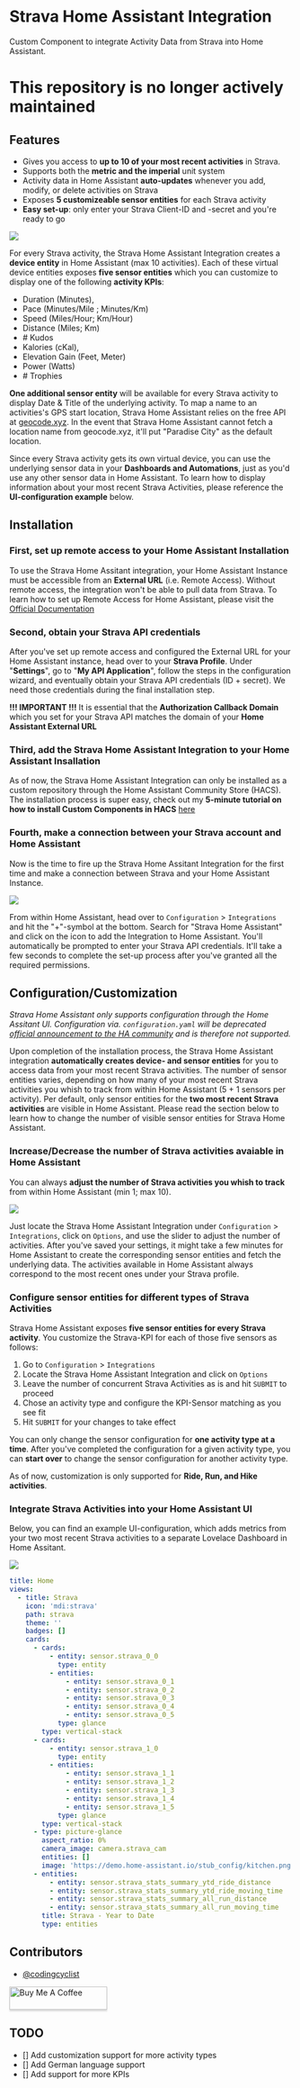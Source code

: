 # Strava Home Assistant Integration
Custom Component to integrate Activity Data from Strava into Home Assistant.

# This repository is no longer actively maintained

## Features
* Gives you access to **up to 10 of your most recent activities** in Strava. 
* Supports both the **metric and the imperial** unit system
* Activity data in Home Assistant **auto-updates** whenever you add, modify, or delete activities on Strava
* Exposes **5 customizeable sensor entities** for each Strava activity
* **Easy set-up**: only enter your Strava Client-ID and -secret and you're ready to go

![](sensor_overview.png)

For every Strava activity, the Strava Home Assistant Integration creates a **device entity** in Home Assistant (max 10 activities). Each of these virtual device entities exposes **five sensor entities** which you can customize to display one of the following **activity KPIs**:
* Duration (Minutes),
* Pace (Minutes/Mile ; Minutes/Km)
* Speed (Miles/Hour; Km/Hour)
* Distance (Miles; Km)
* \# Kudos
* Kalories (cKal),
* Elevation Gain (Feet, Meter)
* Power (Watts)
* \# Trophies

**One additional sensor entity** will be available for every Strava activity to display Date & Title of the underlying activity. To map a name to an activities's GPS start location, Strava Home Assistant relies on the free API at [geocode.xyz](https://geocode.xyz). In the event that Strava Home Assistant cannot fetch a location name from geocode.xyz, it'll put "Paradise City" as the default location.

Since every Strava activity gets its own virtual device, you can use the underlying sensor data in your **Dashboards and Automations**, just as you'd use any other sensor data in Home Assistant. To learn how to display information about your most recent Strava Activities, please reference the **UI-configuration example** below.

## Installation
### First, set up remote access to your Home Assistant Installation
To use the Strava Home Assitant integration, your Home Assistant Instance must be accessible from an **External URL** (i.e. Remote Access). Without remote access, the integration won't be able to pull data from Strava. To learn how to set up Remote Access for Home Assistant, please visit the [Official Documentation](https://www.home-assistant.io/docs/configuration/remote/)


### Second, obtain your Strava API credentials
After you've set up remote access and configured the External URL for your Home Assistant instance, head over to your **Strava Profile**. Under "**Settings**", go to "**My API Application**", follow the steps in the configuration wizard, and eventually obtain your Strava API credentials (ID + secret). We need those credentials during the final installation step.

**!!! IMPORTANT !!!** It is essential that the **Authorization Callback Domain** which you set for your Strava API matches the domain of your **Home Assistant External URL**

### Third, add the Strava Home Assistant Integration to your Home Assistant Insallation
As of now, the Strava Home Assistant Integration can only be installed as a custom repository through the Home Assistant Community Store (HACS). The installation process is super easy, check out my **5-minute tutorial on how to install Custom Components in HACS** [here](https://medium.com/@codingcyclist/how-to-install-any-custom-component-from-github-in-less-than-5-minutes-ad84e6dc56ff)

### Fourth, make a connection between your Strava account and Home Assistant
Now is the time to fire up the Strava Home Assitant Integration for the first time and make a connection between Strava and your Home Assistant Instance. 

![](ha_strava_install.gif)

From within Home Assistant, head over to `Configuration` > `Integrations` and hit the "+"-symbol at the bottom. Search for "Strava Home Assistant" and click on the icon to add the Integration to Home Assistant. You'll automatically be prompted to enter your Strava API credentials. It'll take a few seconds to complete the set-up process after you've granted all the required permissions.

## Configuration/Customization
_Strava Home Assistant only supports configuration through the Home Assitant UI. Configuration via. `configuration.yaml` will be deprecated [official announcement to the HA community](https://www.home-assistant.io/blog/2020/04/14/the-future-of-yaml/) and is therefore not supported._

Upon completion of the installation process, the Strava Home Assistant integration **automatically creates device- and sensor entities** for you to access data from your most recent Strava activities. The number of sensor entities varies, depending on how many of your most recent Strava activities you whish to track from within Home Assistant (5 + 1 sensors per activity). Per default, only sensor entities for the **two most recent Strava activities** are visible in Home Assistant. Please read the section below to learn how to change the number of visible sensor entities for Strava Home Assistant.

### Increase/Decrease the number of Strava activities avaiable in Home Assistant
You can always **adjust the number of Strava activities you whish to track** from within Home Assistant (min 1; max 10). 

![](ha_strava_config.gif)

Just locate the Strava Home Assistant Integration under `Configuration` > `Integrations`, click on `Options`, and use the slider to adjust the number of activities. After you've saved your settings, it might take a few minutes for Home Assistant to create the corresponding sensor entities and fetch the underlying data. The activities available in Home Assistant always correspond to the most recent ones under your Strava profile.

### Configure sensor entities for different types of Strava Activities
Strava Home Assistant exposes **five sensor entities for every Strava activity**. You customize the Strava-KPI for each of those five sensors as follows:

1. Go to `Configuration` > `Integrations`
2. Locate the Strava Home Assistant Integration and click on `Options`
3. Leave the number of concurrent Strava Activities as is and hit `SUBMIT` to proceed
4. Chose an activity type and configure the KPI-Sensor matching as you see fit
5. Hit `SUBMIT` for your changes to take effect

You can only change the sensor configuration for **one activity type at a time**. After you've completed the configuration for a given activity type, you can **start over** to change the sensor configuration for another activity type.

As of now, customization is only supported for **Ride, Run, and Hike activities**.

### Integrate Strava Activities into your Home Assistant UI
Below, you can find an example UI-configuration, which adds metrics from your two most recent Strava activities to a separate Lovelace Dashboard in Home Assitant.

![](ha_strava_ui_config.gif)

```yaml
title: Home
views:
  - title: Strava
    icon: 'mdi:strava'
    path: strava
    theme: ''
    badges: []
    cards:
      - cards:
          - entity: sensor.strava_0_0
            type: entity
          - entities:
              - entity: sensor.strava_0_1
              - entity: sensor.strava_0_2
              - entity: sensor.strava_0_3
              - entity: sensor.strava_0_4
              - entity: sensor.strava_0_5
            type: glance
        type: vertical-stack
      - cards:
          - entity: sensor.strava_1_0
            type: entity
          - entities:
              - entity: sensor.strava_1_1
              - entity: sensor.strava_1_2
              - entity: sensor.strava_1_3
              - entity: sensor.strava_1_4
              - entity: sensor.strava_1_5
            type: glance
        type: vertical-stack
      - type: picture-glance
        aspect_ratio: 0%
        camera_image: camera.strava_cam
        entities: []
        image: 'https://demo.home-assistant.io/stub_config/kitchen.png'
      - entities:
          - entity: sensor.strava_stats_summary_ytd_ride_distance
          - entity: sensor.strava_stats_summary_ytd_ride_moving_time
          - entity: sensor.strava_stats_summary_all_run_distance
          - entity: sensor.strava_stats_summary_all_run_moving_time
        title: Strava - Year to Date
        type: entities
```

## Contributors
- [@codingcyclist](https://github.com/codingcyclist)

<a href="https://www.buymeacoffee.com/codingcyclist1" target="_blank"><img src="https://www.buymeacoffee.com/assets/img/custom_images/orange_img.png" alt="Buy Me A Coffee" style="height: 41px !important;width: 174px !important;box-shadow: 0px 3px 2px 0px rgba(190, 190, 190, 0.5) !important;-webkit-box-shadow: 0px 3px 2px 0px rgba(190, 190, 190, 0.5) !important;" ></a>

## TODO
- [] Add customization support for more activity types
- [] Add German language support
- [] Add support for more KPIs

